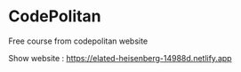 # CodePolitan
Free course from codepolitan website

Show website : https://elated-heisenberg-14988d.netlify.app
